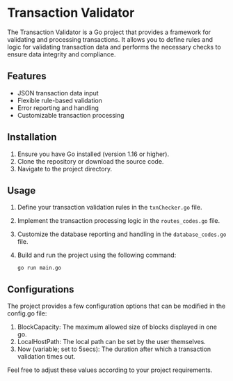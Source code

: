 # Transaction Validator

The Transaction Validator is a Go project that provides a framework for validating and processing transactions. It allows you to define rules and logic for validating transaction data and performs the necessary checks to ensure data integrity and compliance.

## Features

- JSON transaction data input
- Flexible rule-based validation
- Error reporting and handling
- Customizable transaction processing

## Installation

1. Ensure you have Go installed (version 1.16 or higher).
2. Clone the repository or download the source code.
3. Navigate to the project directory.

## Usage

1. Define your transaction validation rules in the `txnChecker.go` file.
2. Implement the transaction processing logic in the `routes_codes.go` file.
3. Customize the database reporting and handling in the `database_codes.go` file.
4. Build and run the project using the following command:

   ```shell
   go run main.go
   
## Configurations

The project provides a few configuration options that can be modified in the config.go file:

1. BlockCapacity: The maximum allowed size of blocks displayed in one go.
2. LocalHostPath: The local path can be set by the user themselves.
3. Now (variable; set to 5secs): The duration after which a transaction validation times out.
   
Feel free to adjust these values according to your project requirements.
